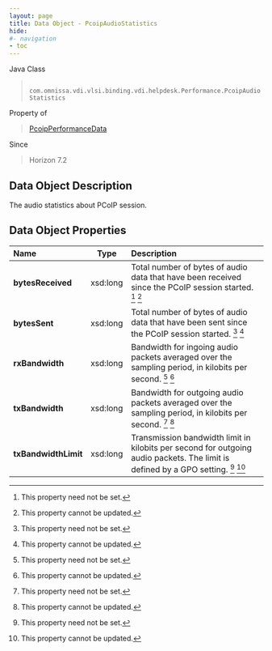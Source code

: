 ```yaml
---
layout: page
title: Data Object - PcoipAudioStatistics
hide:
#- navigation
- toc
---
```






Java Class
> ` com.omnissa.vdi.vlsi.binding.vdi.helpdesk.Performance.PcoipAudioStatistics`

Property of
> [PcoipPerformanceData](vdi.helpdesk.Performance.PcoipPerformanceData.md#field_detail)

Since
> Horizon 7.2


## Data Object Description

The audio statistics about PCoIP session.

## Data Object Properties

 Name | Type | Description
:---|:---:|:---
**bytesReceived**|  xsd:long|  Total number of bytes of audio data that have been received since the PCoIP session started. [^1] [^2]
**bytesSent**|  xsd:long|  Total number of bytes of audio data that have been sent since the PCoIP session started. [^1] [^2]
**rxBandwidth**|  xsd:long|  Bandwidth for ingoing audio packets averaged over the sampling period, in kilobits per second. [^1] [^2]
**txBandwidth**|  xsd:long|  Bandwidth for outgoing audio packets averaged over the sampling period, in kilobits per second. [^1] [^2]
**txBandwidthLimit**|  xsd:long|  Transmission bandwidth limit in kilobits per second for outgoing audio packets. The limit is defined by a GPO setting. [^1] [^2]


 


[^1]: This property need not be set.
[^2]: This property cannot be updated.